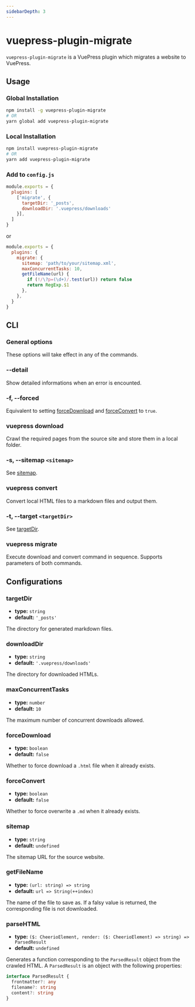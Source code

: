 ```yaml
---
sidebarDepth: 3
---
```


# vuepress-plugin-migrate <GitHubLink repo="vuepress/vuepress-plugin-migrate"/>

`vuepress-plugin-migrate` is a VuePress plugin which migrates a website to VuePress.

## Usage

### Global Installation

```bash
npm install -g vuepress-plugin-migrate
# OR
yarn global add vuepress-plugin-migrate
```

### Local Installation

```bash
npm install vuepress-plugin-migrate
# OR
yarn add vuepress-plugin-migrate
```

### Add to `config.js`

```js
module.exports = {
  plugins: [
    ['migrate', {
      targetDir: '_posts',
      downloadDir: '.vuepress/downloads'
    }],
  ]
}
```
or
```js
module.exports = {
  plugins: {
    migrate: {
      sitemap: 'path/to/your/sitemap.xml',
      maxConcurrentTasks: 10,
      getFileName(url) {
        if (!/\?p=(\d+)/.test(url)) return false
        return RegExp.$1
      },
    },
  }
}
```

## CLI

### General options

These options will take effect in any of the commands.

### --detail

Show detailed informations when an error is encounted.

### -f, --forced

Equivalent to setting [forceDownload](#forceDownload) and [forceConvert](#forceConvert) to `true`.

### vuepress download

Crawl the required pages from the source site and store them in a local folder.

### -s, --sitemap `<sitemap>`

See [sitemap](#sitemap).

### vuepress convert

Convert local HTML files to a markdown files and output them.

### -t, --target `<targetDir>`

See [targetDir](#targetDir).

### vuepress migrate

Execute download and convert command in sequence. Supports parameters of both commands.

## Configurations

### targetDir

- **type:** `string`
- **default:** `'_posts'`

The directory for generated markdown files.

### downloadDir

- **type:** `string`
- **default:** `'.vuepress/downloads'`

The directory for downloaded HTMLs.

### maxConcurrentTasks

- **type:** `number`
- **default:** `10`

The maximum number of concurrent downloads allowed.

### forceDownload

- **type:** `boolean`
- **default:** `false`

Whether to force download a `.html` file when it already exists.

### forceConvert

- **type:** `boolean`
- **default:** `false`

Whether to force overwrite a `.md` when it already exists.

### sitemap

- **type:** `string`
- **default:** `undefined`

The sitemap URL for the source website.

### getFileName

- **type:** `(url: string) => string`
- **default:** `url => String(++index)`

The name of the file to save as. If a falsy value is returned, the corresponding file is not downloaded.

### parseHTML

- **type:** `($: CheerioElement, render: ($: CheerioElement) => string) => ParsedResult`
- **default:** `undefined`

Generates a function corresponding to the `ParsedResult` object from the crawled HTML. A `ParsedResult` is an object with the following properties:

```ts
interface ParsedResult {
  frontmatter?: any
  filename?: string
  content?: string
}
```
